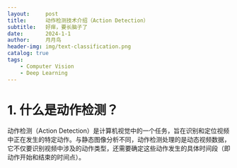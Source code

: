 ```yaml
---
layout:     post
title:      动作检测技术介绍（Action Detection）
subtitle:   好痒，要长脑子了
date:       2024-1-1
author:     月月鸟
header-img: img/text-classification.png
catalog: true
tags:
    - Computer Vision
    - Deep Learning
---
```


# 1. 什么是动作检测？
动作检测（Action Detection）是计算机视觉中的一个任务，旨在识别和定位视频中正在发生的特定动作。与静态图像分析不同，动作检测处理的是动态视频数据，它不仅要识别视频中涉及的动作类型，还需要确定这些动作发生的具体时间段（即动作开始和结束的时间点）。





